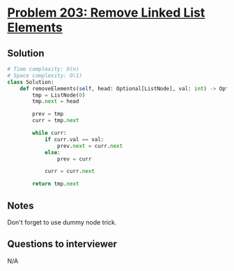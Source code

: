 # [Problem 203: Remove Linked List Elements](https://leetcode.com/problems/remove-linked-list-elements/)

## Solution

```py
# Time complexity: O(n)
# Space complexity: O(1)
class Solution:
    def removeElements(self, head: Optional[ListNode], val: int) -> Optional[ListNode]:
        tmp = ListNode(0)
        tmp.next = head

        prev = tmp
        curr = tmp.next

        while curr:
            if curr.val == val:
                prev.next = curr.next
            else:
                prev = curr

            curr = curr.next

        return tmp.next

```

## Notes

Don't forget to use dummy node trick.

## Questions to interviewer

N/A
